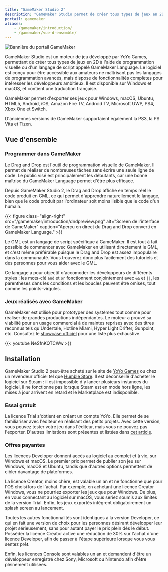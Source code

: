 ```yaml
---
title: "GameMaker Studio 2"
description: "GameMaker Studio permet de créer tous types de jeux en 2D et de les publier sur PC et consoles. Le logiciel est accessible aux débutants tout en étant riche et puissant."
portail: gamemaker
aliases:
    - /gamemaker/introduction/
    - /gamemaker/vue-d-ensemble/
---
```


![Bannière du portail GameMaker](/gamemaker/banniere.png)

GameMaker Studio est un moteur de jeu développé par YoYo Games, permettant de créer tous types de jeux en 2D à l'aide de programmation visuelle ou d'un langage de script appelé GameMaker Language. Le logiciel est conçu pour être accessible aux amateurs ne maîtrisant pas les langages de programmation avancés, mais dispose de fonctionnalités complètes pour intéresser les développeurs ambitieux. Il est disponible sur Windows et macOS, et contient une traduction française.

GameMaker permet d'exporter ses jeux pour Windows, macOS, Ubuntu, HTML5, Android, iOS, Amazon Fire TV, Android TV, Microsoft UWP, PS4, Xbox One et Switch.

D'anciennes versions de GameMaker supportaient également la PS3, la PS Vita et Tizen.

## Vue d'ensemble

### Programmer dans GameMaker

Le Drag and Drop est l'outil de programmation visuelle de GameMaker. Il permet de réaliser de nombreuses tâches sans écrire une seule ligne de code. Le public visé est principalement les débutants, car une bonne maîtrise du GameMaker Language permet d'être plus efficace.

Depuis GameMaker Studio 2, le Drag and Drop affiche en temps réel le code produit en GML, ce qui permet d'apprendre naturellement le langage, bien que le code produit par l'ordinateur soit moins lisible que le code d'un humain.

{{< figure class="align-right" src="/gamemaker/introduction/dndpreview.png" alt="Screen de l'interface de GameMaker" caption="Aperçu en direct du Drag and Drop converti en GameMaker Language." >}}

Le GML est un langage de script spécifique à GameMaker. Il est tout à fait possible de commencer avec GameMaker en utilisant directement le GML, et c'est même préférable puisque le Drag and Drop est assez impopulaire dans la communauté. Vous trouverez donc plus facilement des tutoriels et des personnes pour vous aider avec le GML.

Ce langage a pour objectif d'accomoder les développeurs de différents styles : les mots-clé `and` et `or` fonctionnent conjointement avec `&&` et `||`, les parenthèses dans les conditions et les boucles peuvent être omises, tout comme les points-virgules.

### Jeux réalisés avec GameMaker

GameMaker est utilisé pour prototyper des systèmes tout comme pour réaliser de grandes productions indépendantes. Le moteur a prouvé sa viabilité pour un usage commercial à de maintes reprises avec des titres reconnus tels qu'Undertale, Hotline Miami, Hyper Light Drifter, Gunpoint, etc. Consultez le [showcase officiel](https://www.yoyogames.com/showcase) pour une liste plus exhaustive.

{{< youtube NeSfnKQTCWw >}}

## Installation

GameMaker Studio 2 peut-être acheté sur le site de [YoYo Games](https://www.yoyogames.com/) ou chez un revendeur officiel tel que [Humble Store](https://www.humblebundle.com/store/search?search=gamemaker). Il est déconseillé d'acheter le logiciel sur Steam : il est impossible d'y lancer plusieurs instances du logiciel, il ne fonctionne pas lorsque Steam est en mode hors ligne, les mises à jour arrivent en retard et le Marketplace est indisponible.

### Essai gratuit

La licence Trial s'obtient en créant un compte YoYo. Elle permet de se familiariser avec l'éditeur en réalisant des petits projets. Avec cette version, vous pouvez tester votre jeu dans l'éditeur, mais vous ne pouvez pas l'exporter. D'autres limitations sont présentes et listées dans [cet article](https://help.yoyogames.com/hc/en-us/articles/230407528).

### Offres payantes

Les licences Developer donnent accès au logiciel au complet et à vie, sur Windows et macOS. Le premier prix permet de publier son jeu sur Windows, macOS et Ubuntu, tandis que d'autres options permettent de cibler davantage de plateformes.

La licence Creator, moins chère, est valable un an et ne fonctionne que pour l'OS choisi lors de l'achat. Par exemple, en achetant une licence Creator Windows, vous ne pourriez exporter les jeux que pour Windows. De plus, en vous connectant au logiciel sur macOS, vous seriez soumis aux limites de la version Trial. Enfin, les jeux exportés intègrent obligatoirement un splash screen au lancement.

Toutes les autres fonctionnalités sont identiques à la version Developer, ce qui en fait une version de choix pour les personnes désirant développer leur projet sérieusement, sans pour autant payer le prix plein dès le début. Posséder la licence Creator active une réduction de 30% sur l'achat d'une licence Developer, afin de passer à l'étape supérieure lorsque vous vous sentez prêt.

Enfin, les licences Console sont valables un an et demandent d'être un développeur enregistré chez Sony, Microsoft ou Nintendo afin d'être pleinement utilisées.
